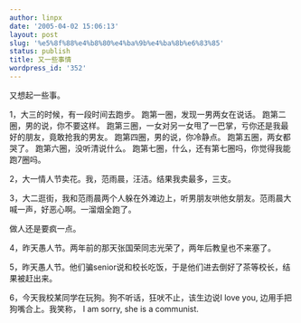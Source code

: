 ```yaml
---
author: linpx
date: '2005-04-02 15:06:13'
layout: post
slug: '%e5%8f%88%e4%b8%80%e4%ba%9b%e4%ba%8b%e6%83%85'
status: publish
title: 又一些事情
wordpress_id: '352'
---
```


又想起一些事。

1，大三的时候，有一段时间去跑步。 跑第一圈，发现一男两女在说话。 跑第二圈，男的说，你不要这样。
跑第三圈，一女对另一女甩了一巴掌，亏你还是我最好的朋友，竟敢抢我的男友。 跑第四圈，男的说，你冷静点。 跑第五圈，两女都哭了。 跑第六圈，没听清说什么。
跑第七圈，什么，还有第七圈吗，你觉得我能跑7圈吗。

2，大一情人节卖花。我，范雨晨，汪洁。结果我卖最多，三支。

3，大二逛街，我和范雨晨两个人躲在外滩边上，听男朋友哄他女朋友。范雨晨大喊一声，好恶心啊。一溜烟全跑了。

做人还是要疯一点。

4，昨天愚人节。两年前的那天张国荣同志光荣了，两年后教皇也不来塞了。

5，昨天愚人节。他们骗senior说和校长吃饭，于是他们进去倒好了茶等校长，结果被赶出来。

6，今天我校某同学在玩狗。狗不听话，狂吠不止，该生边说I love you, 边用手把狗嘴合上。我笑称， I am sorry, she is a
communist.

